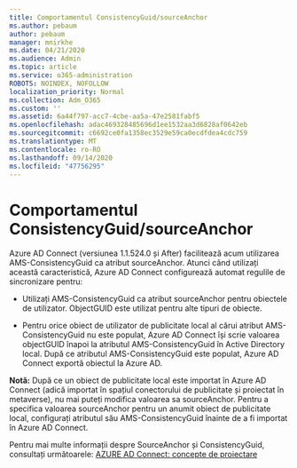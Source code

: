 ```yaml
---
title: Comportamentul ConsistencyGuid/sourceAnchor
ms.author: pebaum
author: pebaum
manager: mnirkhe
ms.date: 04/21/2020
ms.audience: Admin
ms.topic: article
ms.service: o365-administration
ROBOTS: NOINDEX, NOFOLLOW
localization_priority: Normal
ms.collection: Adm_O365
ms.custom: ''
ms.assetid: 6a44f797-acc7-4cbe-aa5a-47e2581fabf5
ms.openlocfilehash: adac469328485696d1ee1532aa3d6828af0642eb
ms.sourcegitcommit: c6692ce0fa1358ec3529e59ca0ecdfdea4cdc759
ms.translationtype: MT
ms.contentlocale: ro-RO
ms.lasthandoff: 09/14/2020
ms.locfileid: "47756295"
---
```

# <a name="consistencyguid--sourceanchor-behavior"></a>Comportamentul ConsistencyGuid/sourceAnchor

Azure AD Connect (versiunea 1.1.524.0 și After) facilitează acum utilizarea AMS-ConsistencyGuid ca atribut sourceAnchor. Atunci când utilizați această caracteristică, Azure AD Connect configurează automat regulile de sincronizare pentru:
  
- Utilizați AMS-ConsistencyGuid ca atribut sourceAnchor pentru obiectele de utilizator. ObjectGUID este utilizat pentru alte tipuri de obiecte.
    
- Pentru orice obiect de utilizator de publicitate local al cărui atribut AMS-ConsistencyGuid nu este populat, Azure AD Connect își scrie valoarea objectGUID înapoi la atributul AMS-ConsistencyGuid în Active Directory local. După ce atributul AMS-ConsistencyGuid este populat, Azure AD Connect exportă obiectul la Azure AD.
    
 **Notă:** După ce un obiect de publicitate local este importat în Azure AD Connect (adică importat în spațiul conectorului de publicitate și proiectat în metaverse), nu mai puteți modifica valoarea sa sourceAnchor. Pentru a specifica valoarea sourceAnchor pentru un anumit obiect de publicitate local, configurați atributul său AMS-ConsistencyGuid înainte de a fi importat în Azure AD Connect. 
  
Pentru mai multe informații despre SourceAnchor și ConsistencyGuid, consultați următoarele: [AZURE AD Connect: concepte de proiectare](https://docs.microsoft.com/azure/active-directory/connect/active-directory-aadconnect-design-concepts)
  

